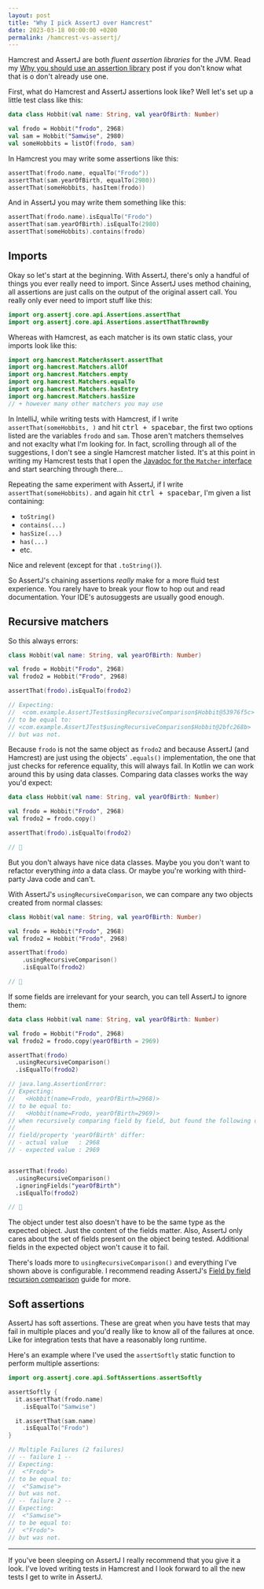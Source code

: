 ```yaml
---
layout: post
title: "Why I pick AssertJ over Hamcrest"
date: 2023-03-18 00:00:00 +0200
permalink: /hamcrest-vs-assertj/
---
```


Hamcrest and AssertJ are both _fluent assertion libraries_ for the JVM.
Read my [Why you should use an assertion library](/why-use-an-assertion-library/) post if you don't know what that is o don't already use one.

First, what do Hamcrest and AssertJ assertions look like?
Well let's set up a little test class like this:

```kotlin
data class Hobbit(val name: String, val yearOfBirth: Number)

val frodo = Hobbit("frodo", 2968)
val sam = Hobbit("Samwise", 2980)
val someHobbits = listOf(frodo, sam)
```

In Hamcrest you may write some assertions like this:

```kotlin
assertThat(frodo.name, equalTo("Frodo"))
assertThat(sam.yearOfBirth, equalTo(2980))
assertThat(someHobbits, hasItem(frodo))
```

And in AssertJ you may write them something like this:

```kotlin
assertThat(frodo.name).isEqualTo("Frodo")
assertThat(sam.yearOfBirth).isEqualTo(2980)
assertThat(someHobbits).contains(frodo)
```

## Imports

Okay so let's start at the beginning.
With AssertJ, there's only a handful of things you ever really need to import.
Since AssertJ uses method chaining, all assertions are just calls on the output of the original assert call.
You really only ever need to import stuff like this:

```kotlin
import org.assertj.core.api.Assertions.assertThat
import org.assertj.core.api.Assertions.assertThatThrownBy
```

Whereas with Hamcrest, as each matcher is its own static class, your imports look like this:

```kotlin
import org.hamcrest.MatcherAssert.assertThat
import org.hamcrest.Matchers.allOf
import org.hamcrest.Matchers.empty
import org.hamcrest.Matchers.equalTo
import org.hamcrest.Matchers.hasEntry
import org.hamcrest.Matchers.hasSize
// + however many other matchers you may use
```

In IntelliJ, while writing tests with Hamcrest, if I write `assertThat(someHobbits, )` and hit <kbd><kbd>ctrl</kbd> + <kbd>spacebar</kbd></kbd>, the first two options listed are the variables `frodo` and `sam`. 
Those aren't matchers themselves and not exaclty what I'm looking for. 
In fact, scrolling through all of the suggestions, I don't see a single Hamcrest matcher listed.
It's at this point in writing my Hamcrest tests that I open the [Javadoc for the `Matcher` interface](https://hamcrest.org/JavaHamcrest/javadoc/1.3/org/hamcrest/Matcher.html) and start searching through there...

Repeating the same experiment with AssertJ, if I write `assertThat(someHobbits).` and again hit <kbd><kbd>ctrl</kbd> + <kbd>spacebar</kbd></kbd>, I'm given a list containing:
- `toString()`
- `contains(...)`
- `hasSize(...)`
- `has(...)`
- etc.

Nice and relevent (except for that `.toString()`).

So AssertJ's chaining assertions _really_ make for a more fluid test experience. 
You rarely have to break your flow to hop out and read documentation.
Your IDE's autosuggests are usually good enough.

## Recursive matchers


So this always errors:

```kotlin
class Hobbit(val name: String, val yearOfBirth: Number)

val frodo = Hobbit("Frodo", 2968)
val frodo2 = Hobbit("Frodo", 2968)

assertThat(frodo).isEqualTo(frodo2)

// Expecting:
//  <com.example.AssertJTest$usingRecursiveComparison$Hobbit@53976f5c>
// to be equal to:
// <com.example.AssertJTest$usingRecursiveComparison$Hobbit@2bfc268b>
// but was not.
```

Because `frodo` is not the same object as `frodo2` and because AssertJ (and Hamcrest) are just using the objects' `.equals()` implementation, the one that just checks for reference equality, this will always fail.
In Kotlin we can work around this by using data classes.
Comparing data classes works the way you'd expect:

```kotlin
data class Hobbit(val name: String, val yearOfBirth: Number)

val frodo = Hobbit("Frodo", 2968)
val frodo2 = frodo.copy()

assertThat(frodo).isEqualTo(frodo2)

// 🎉
```

But you don't always have nice data classes.
Maybe you you don't want to refactor everything _into_ a data class.
Or maybe you're working with third-party Java code and can't.

With AssertJ's `usingRecursiveComparison`, we can compare any two objects created from normal classes:

```kotlin
class Hobbit(val name: String, val yearOfBirth: Number)

val frodo = Hobbit("Frodo", 2968)
val frodo2 = Hobbit("Frodo", 2968)

assertThat(frodo)
	.usingRecursiveComparison()
	.isEqualTo(frodo2)

// 🎉
```

If some fields are irrelevant for your search, you can tell AssertJ to ignore them:

```kotlin
data class Hobbit(val name: String, val yearOfBirth: Number)

val frodo = Hobbit("Frodo", 2968)
val frodo2 = frodo.copy(yearOfBirth = 2969)

assertThat(frodo)
  .usingRecursiveComparison()
  .isEqualTo(frodo2)

// java.lang.AssertionError: 
// Expecting:
//   <Hobbit(name=Frodo, yearOfBirth=2968)>
// to be equal to:
//   <Hobbit(name=Frodo, yearOfBirth=2969)>
// when recursively comparing field by field, but found the following difference:
// 
// field/property 'yearOfBirth' differ:
// - actual value   : 2968
// - expected value : 2969


assertThat(frodo)
  .usingRecursiveComparison()
  .ignoringFields("yearOfBirth")
  .isEqualTo(frodo2)

// 🎉
```

The object under test also doesn't have to be the same type as the expected object.
Just the content of the fields matter.
Also, AssertJ only cares about the set of fields present on the object being tested.
Additional fields in the expected object won't cause it to fail.

There's loads more to `usingRecursiveComparison()` and everything I've shown above is configurable. 
I recommend reading AssertJ's [Field by field recursion comparison](https://assertj.github.io/doc/#assertj-core-recursive-comparison) guide for more.

## Soft assertions

AssertJ has soft assertions.
These are great when you have tests that may fail in multiple places and you'd really like to know all of the failures at once.
Like for integration tests that have a reasonably long runtime.

Here's an example where I've used the `assertSoftly` static function to perform multiple assertions:

```kotlin
import org.assertj.core.api.SoftAssertions.assertSoftly

assertSoftly {
  it.assertThat(frodo.name)
    .isEqualTo("Samwise")

  it.assertThat(sam.name)
    .isEqualTo("Frodo")
}

// Multiple Failures (2 failures)
// -- failure 1 --
// Expecting:
//  <"Frodo">
// to be equal to:
//  <"Samwise">
// but was not.
// -- failure 2 --
// Expecting:
//  <"Samwise">
// to be equal to:
//  <"Frodo">
// but was not.
```

---

If you've been sleeping on AssertJ I really recommend that you give it a look.
I've loved writing tests in Hamcrest and I look forward to all the new tests I get to write in AssertJ.